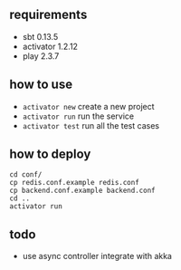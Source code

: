 ## requirements

* sbt 0.13.5
* activator 1.2.12
* play 2.3.7

## how to use

* `activator new` create a new project
* `activator run` run the service
* `activator test` run all the test cases

## how to deploy

```
cd conf/
cp redis.conf.example redis.conf
cp backend.conf.example backend.conf
cd ..
activator run
```

## todo

* use async controller integrate with akka
